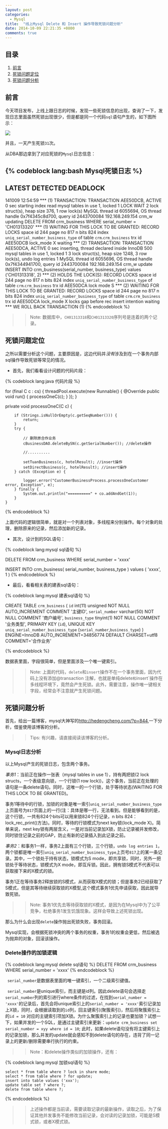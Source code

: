 ```yaml
---
layout: post
categories: 
  - Mysql
title:  "线上Mysql Delete 和 Insert 操作导致死锁问题分析"
date: 2014-10-09 22:21:35 +0800
comments: true
---
```


## 目录

1. [前言](#Intro)
1. [死锁问题定位](#Problem)
1. [死锁问题分析](#Analyse)

## <a id="Intro">前言</a>

今天项目发布，上线上跟日志的时候，发现一些死锁信息的出现，查询了一下，发现日志里面虽然死锁出现很少，但是都是同一个代码`sql`语句产生的，如下图所示：

<!--more-->

<img src="/images/2014/10/deadlock-log.png" />

并且，一天产生死锁`31`次。

从DBA那边拿到了对应死锁的`Mysql`日志信息：

{% codeblock lang:bash Mysql死锁日志 %}
------------------------
LATEST DETECTED DEADLOCK
------------------------
141009 12:54:59
*** (1) TRANSACTION:
TRANSACTION AEE50DCB, ACTIVE 0 sec starting index read
mysql tables in use 1, locked 1
LOCK WAIT 2 lock struct(s), heap size 376, 1 row lock(s)
MySQL thread id 6055694, OS thread handle 0x7f4345c8d700, query id 2443700084 192.168.249.154 crm_w updating
DELETE FROM crm_business WHERE serial_number = 'CH01313320'
*** (1) WAITING FOR THIS LOCK TO BE GRANTED:
RECORD LOCKS space id 244 page no 817 n bits 824 index `uniq_serial_number_business_type` of table `crm`.`crm_business` trx id AEE50DCB lock_mode X waiting
*** (2) TRANSACTION:
TRANSACTION AEE50DCA, ACTIVE 0 sec inserting, thread declared inside InnoDB 500
mysql tables in use 1, locked 1
3 lock struct(s), heap size 1248, 3 row lock(s), undo log entries 1
MySQL thread id 6055696, OS thread handle 0x7f4344941700, query id 2443700084 192.168.249.154 crm_w update
INSERT INTO crm_business(serial_number, business_type) values ('CH01313318', 2)
*** (2) HOLDS THE LOCK(S):
RECORD LOCKS space id 244 page no 817 n bits 824 index `uniq_serial_number_business_type` of table `crm`.`crm_business` trx id AEE50DCA lock mode S
*** (2) WAITING FOR THIS LOCK TO BE GRANTED:
RECORD LOCKS space id 244 page no 817 n bits 824 index `uniq_serial_number_business_type` of table `crm`.`crm_business` trx id AEE50DCA lock_mode X locks gap before rec insert intention waiting
*** WE ROLL BACK TRANSACTION (1)
{% endcodeblock %}

>> Note: 数据库中，`CH01313318`和`CH01313320`序列号是连着的两个记录。

## <a id="Problem">死锁问题定位</a>

之所以需要分析这个问题，主要原因是，这边代码并*没有*涉及到在一个事务内部sql操作导致死锁等常见的情况。

* 首先，我们看看设计问题的代码片段：

{% codeblock lang:java 代码片段 %}

for (final C c : cs) {
            threadPool.execute(new Runnable() {
                @Override
                public void run() {
                    processOneC(c);
                }
            });
        }


private void processOneC(C c) {


        if (Strings.isNullOrEmpty(c.getSeqNumber())) {
            return;
        }
        try {

            // 删除原合作业务
            cBusinessDAO.deleteBySN(c.getSerialNumber()); //delete操作

            //..........
            
            setTuanBusiness(c, hotelResult); //insert操作
            setDirectBusiness(c, hotelResult); //insert操作
        } catch (Exception e) {
        
            logger.error("CustomerBusinessProcess.processOneCustomer error, Exception", e);
        } finally {
            System.out.println("==========" + co.addAndGet(1));
        }
    }


{% endcodeblock %}

上面代码的逻辑很简单，就是对一个列表对象，多线程来分别操作。每个对象的处理，删除原来的记录，然后添加新的记录。

* 其次，设计到的SQL语句：

{% codeblock lang:mysql sql语句 %}

DELETE 
FROM crm_business 
WHERE serial_number = 'xxxx'

INSERT 
INTO crm_business(
serial_number, 
business_type
) values (
'xxxx', 
1
)
{% endcodeblock %}

* 最后，看看相关表的建表sql语句：

{% codeblock lang:mysql 建表sql语句 %}

CREATE TABLE `crm_business` (
  `id` int(11) unsigned NOT NULL AUTO_INCREMENT COMMENT '主键ID',
  `serial_number` varchar(50) NOT NULL COMMENT '商户编号',
  `business_type` tinyint(1) NOT NULL COMMENT '业务类型',
  PRIMARY KEY (`id`),
  UNIQUE KEY `uniq_serial_number_business_type` (`serial_number`,`business_type`)
) ENGINE=InnoDB AUTO_INCREMENT=34856774 DEFAULT CHARSET=utf8 COMMENT='合作业务'

{% endcodeblock %}

数据表里面，字段很简单，但是里面涉及一个唯一键索引。

>> Note: 上面的代码，`delete`和`insert`操作不在一个事务里面，因为代码上没有添加@transaction 注解，也就是单纯delete`和`insert`操作在多线程环境下，竟然会产生死锁。此外，需要注意，操作唯一键相关字段，经常会不注意就产生死锁问题。

## <a id="Analyse">死锁问题分析</a>

首先，给出一篇博客，mysql大神写的<http://hedengcheng.com/?p=844>,一下分析，借鉴使用该博客的分析。

>> Tips: 有兴趣，请直接阅读该博客的分析。

### Mysql日志分析

以上Mysql产生的死锁日志，包含两个事务。

*事务1*：当前正在操作一张表（mysql tables in use 1），持有两把锁(2 lock structs，一个表级意向锁，一个行锁(1 row lock))，这个事务，当前正在处理的语句是一条delete语句。同时，这唯一的一个行锁，处于等待状态(WAITING FOR THIS LOCK TO BE GRANTED)。

事务1等待中的行锁，加锁的对象是唯一索引`uniq_serial_number_business_type`上页面号为`817`页面上的一行(注：具体是哪一行，无法看到。但是能够看到的是，这个行锁，一共有824个bits可以用来锁824个行记录，n bits 824：lock_rec_print()方法)。同时，等待的行锁模式为next key锁(lock_mode X)。简单来说，next key锁有两层含义，一是对当前记录加X锁，防止记录被并发修改，同时锁住记录之前的GAP，防止有新的记录插入到此记录之前。

*事务2*：和事务1一样，事务2上面有三个行锁，三个行锁，`undo log entries 1`，两个锁都是唯一索引`uniq_serial_number_business_type`上页号`817`上的某一条记录。其中，一个锁处于持有状态，锁模式为S mode，即共享锁，同时，另外一把锁处于等待状态，锁模式为X mode，即互斥锁。因此，拥有锁S模式不代表可以获取接下来的X模式的锁。

事务1正在等待事务2释放锁的S模式，从而获取X模式的锁；但是事务2已经获取了S模式，但是其等待继续获取锁的X模型,这个模式事务1优先申请获取，因此就导致死锁。

>> Note: 事务1优先去等待获取锁的X模式，是因为在Mysql中为了公平竞争，杜绝事务1发生饥饿现象。这样会导致上述死锁出现。

那么为什么会出现`delete`操作抛出死锁失败，事务回滚。

Mysql实现，会根据死锁冲突的两个事务的权重，事务1的权重会更低，然后被选为抛弃的对象，回滚该操作。

### Delete操作的加锁逻辑

{% codeblock lang:mysql delete sql语句 %}
DELETE 
FROM crm_business 
WHERE serial_number = 'xxxx'
{% endcodeblock %}

` serial_number`是数据表里面的唯一键索引，一个二级索引键值。

` serial_number`是unique索引，而主键是id列。因此delete语句会选择走`serial_number`列的索引进行where条件的过滤，在找到`serial_number = 'xxxx'`的记录后，首先会将unique索引上的`serial_number = 'xxxx'`索引记录加上X锁，同时，会根据读取到的`id`列，回主键索引(聚簇索引)，然后将聚簇索引上的`id = 10` 对应的主键索引项加X锁。为什么聚簇索引上的记录也要加锁？试想一下，如果并发的一个SQL，是通过主键索引来更新：`update crm_business set serial_number = xyy where id = 10`; 此时，如果delete语句没有将主键索引上的记录加锁，那么并发的update就会感知不到delete语句的存在，违背了同一记录上的更新/删除需要串行执行的约束。

>> Note：和delete操作类似的加锁操作，还有：  

{% codeblock lang:mysql 加锁sql语句 %}

    select * from table where ? lock in share mode;  
    select * from table where ? for update;  
    insert into table values ('xxx');  
    update table set ? where ?;  
    delete from table where ?;  
    
   {% endcodeblock %}
>> 上述操作都是当前读，需要读取记录的最新操作，读取之后，为了保证其他并发事务不能修改当前记录，会对读的记录加锁，可能是S模式锁，或者X模式锁。


